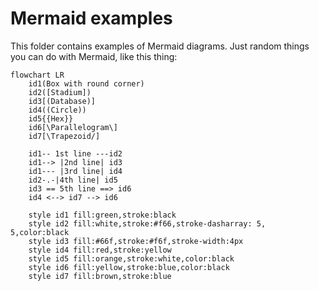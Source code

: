 # Mermaid examples

This folder contains examples of Mermaid diagrams. Just random things you can do with Mermaid, like this thing:

``` mermaid
flowchart LR
    id1(Box with round corner)
    id2([Stadium])
    id3[(Database)]
    id4((Circle))
    id5{{Hex}}
    id6[\Parallelogram\]
    id7[\Trapezoid/]

    id1-- 1st line ---id2
    id1--> |2nd line| id3
    id1--- |3rd line| id4
    id2-.-|4th line| id5
    id3 == 5th line ==> id6
    id4 <--> id7 --> id6

    style id1 fill:green,stroke:black
    style id2 fill:white,stroke:#f66,stroke-dasharray: 5, 5,color:black
    style id3 fill:#66f,stroke:#f6f,stroke-width:4px
    style id4 fill:red,stroke:yellow
    style id5 fill:orange,stroke:white,color:black
    style id6 fill:yellow,stroke:blue,color:black
    style id7 fill:brown,stroke:blue
```